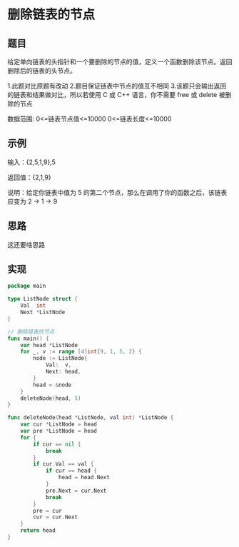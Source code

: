 # 删除链表的节点

## 题目

给定单向链表的头指针和一个要删除的节点的值，定义一个函数删除该节点。返回删除后的链表的头节点。

1.此题对比原题有改动
2.题目保证链表中节点的值互不相同
3.该题只会输出返回的链表和结果做对比，所以若使用 C 或 C++ 语言，你不需要 free 或 delete 被删除的节点

数据范围:
0<=链表节点值<=10000
0<=链表长度<=10000

## 示例

输入：{2,5,1,9},5

返回值：{2,1,9}

说明：给定你链表中值为 5 的第二个节点，那么在调用了你的函数之后，该链表应变为 2 -> 1 -> 9 

## 思路

这还要啥思路

## 实现

```go
package main

type ListNode struct {
	Val  int
	Next *ListNode
}

// 删除链表的节点
func main() {
	var head *ListNode
	for _, v := range [4]int{9, 1, 5, 2} {
		node := ListNode{
			Val:  v,
			Next: head,
		}
		head = &node
	}
	deleteNode(head, 5)
}

func deleteNode(head *ListNode, val int) *ListNode {
	var cur *ListNode = head
	var pre *ListNode = head
	for {
		if cur == nil {
			break
		}
		if cur.Val == val {
			if cur == head {
				head = head.Next
			}
			pre.Next = cur.Next
			break
		}
		pre = cur
		cur = cur.Next
	}
	return head
}
```